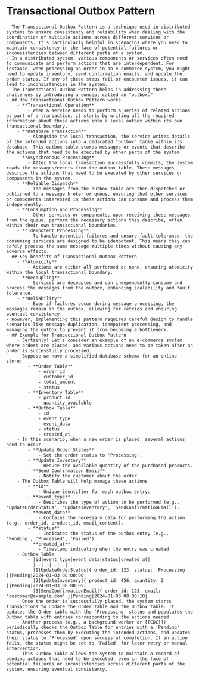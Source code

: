 # Transactional Outbox Pattern
	- The Transactional Outbox Pattern is a technique used in distributed systems to ensure consistency and reliability when dealing with the coordination of multiple actions across different services or components. It's particularly helpful in scenarios where you need to maintain consistency in the face of potential failures or inconsistencies between different parts of a system.
	- In a distributed system, various components or services often need to communicate and perform actions that are interdependent. For instance, when processing an order in an e-commerce system, you might need to update inventory, send confirmation emails, and update the order status. If any of these steps fail or encounter issues, it can lead to inconsistencies in the system.
	- The Transactional Outbox Pattern helps in addressing these challenges by introducing a concept called an "outbox."
	- ## How Transactional Outbox Pattern works
		- **Transactional Operation**
			- When a service needs to perform a series of related actions as part of a transaction, it starts by writing all the required information about these actions into a local outbox within its own transactional boundary.
		- **Database Transaction**
			- Alongside the local transaction, the service writes details of the intended actions into a dedicated "outbox" table within its database. This outbox table stores messages or events that describe the actions that need to be executed by other parts of the system.
		- **Asynchronous Processing**
			- After the local transaction successfully commits, the system reads the messages/events from the outbox table. These messages describe the actions that need to be executed by other services or components in the system.
		- **Reliable Dispatch**
			- The messages from the outbox table are then dispatched or published to a message broker or queue, ensuring that other services or components interested in these actions can consume and process them independently.
		- **Consumption and Processing**
			- Other services or components, upon receiving these messages from the queue, perform the necessary actions they describe, often within their own transactional boundaries.
		- **Idempotent Processing**
			- To handle potential failures and ensure fault tolerance, the consuming services are designed to be idempotent. This means they can safely process the same message multiple times without causing any adverse effects.
	- ## Key benefits of Transactional Outbox Pattern
		- **Atomicity**
			- Actions are either all performed or none, ensuring atomicity within the local transactional boundary.
		- **Decoupling**
			- Services are decoupled and can independently consume and process the messages from the outbox, enhancing scalability and fault tolerance.
		- **Reliability**
			- Even if failures occur during message processing, the messages remain in the outbox, allowing for retries and ensuring eventual consistency.
	- However, implementing this pattern requires careful design to handle scenarios like message duplication, idempotent processing, and managing the outbox to prevent it from becoming a bottleneck.
	- ## Example for Transactional Outbox Pattern
		- Certainly! Let's consider an example of an e-commerce system where orders are placed, and various actions need to be taken after an order is successfully processed.
		- Suppose we have a simplified database schema for an online store:
			- **Order Table**
				- order_id
				- customer_id
				- total_amount
				- status
			- **Inventory Table**
				- product_id
				- quantity_available
			- **Outbox Table**
				- id
				- event_type
				- event_data
				- status
				- created_at
		- In this scenario, when a new order is placed, several actions need to occur
			- **Update Order Status**
				- Set the order status to 'Processing'.
			- **Update Inventory**
				- Reduce the available quantity of the purchased products.
			- **Send Confirmation Email**
				- Notify the customer about the order.
		- The Outbox Table will help manage these actions
			- **id**
				- Unique identifier for each outbox entry.
			- **event_type**
				- Describes the type of action to be performed (e.g., 'UpdateOrderStatus', 'UpdateInventory', 'SendConfirmationEmail').
			- **event_data**
				- Contains the necessary data for performing the action (e.g., order_id, product_id, email_content).
			- **status**
				- Indicates the status of the outbox entry (e.g., 'Pending', 'Processed', 'Failed').
			- **created_at**
				- Timestamp indicating when the entry was created.
		- Outbox Table
			- |id|event_type|event_data|status|created_at|
			  |--|--|--|--|--|
			  |1|UpdateOrderStatus|{ order_id: 123, status: 'Processing' }|Pending|2024-01-03 08:00:00|
			  |2|UpdateInventory|{ product_id: 456, quantity: 2 }|Pending|2024-01-03 08:00:05|
			  |3|SendConfirmationEmail|{ order_id: 123, email: 'customer@example.com' }|Pending|2024-01-03 08:00:10|
		- Once the order is successfully placed, the system starts transactions to update the Order table and the Outbox table. It updates the Order table with the 'Processing' status and populates the Outbox table with entries corresponding to the actions needed.
		- Another process (e.g., a background worker or [[CDC]]) periodically checks the Outbox Table for entries with a 'Pending' status, processes them by executing the intended actions, and updates their status to 'Processed' upon successful completion. If an action fails, the status might be set to 'Failed' for later retry or manual intervention.
		- This Outbox Table allows the system to maintain a record of pending actions that need to be executed, even in the face of potential failures or inconsistencies across different parts of the system, ensuring eventual consistency.
